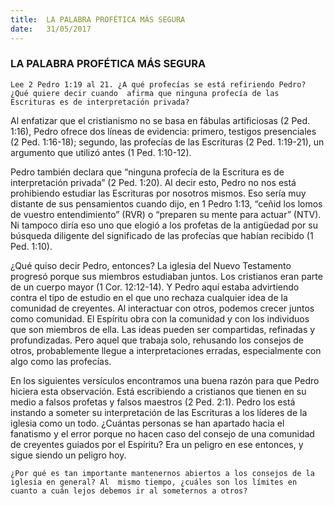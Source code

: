 ```yaml
---
title:  LA PALABRA PROFÉTICA MÁS SEGURA
date:   31/05/2017
---
```


### LA PALABRA PROFÉTICA MÁS SEGURA

`Lee 2 Pedro 1:19 al 21. ¿A qué profecías se está refiriendo Pedro? ¿Qué quiere decir cuando  afirma que ninguna profecía de las Escrituras es de interpretación privada?`

Al enfatizar que el cristianismo no se basa en fábulas artificiosas (2 Ped. 1:16), Pedro ofrece  dos líneas de evidencia: primero, testigos presenciales (2 Ped. 1:16-18); segundo, las profecías   de las Escrituras (2 Ped. 1:19-21), un argumento que utilizó antes (1 Ped. 1:10-12). 

Pedro también declara que “ninguna profecía de la Escritura es de interpretación privada” (2  Ped. 1:20). Al decir esto, Pedro no nos está prohibiendo estudiar las Escrituras por nosotros mismos. Eso sería muy distante de sus pensamientos cuando dijo, en 1 Pedro 1:13, “ceñid los  lomos de vuestro entendimiento” (RVR) o “preparen su mente para actuar” (NTV). Ni tampoco  diría eso uno que elogió a los profetas de la antigüedad por su búsqueda diligente del  significado de las profecías que habían recibido (1 Ped. 1:10). 

¿Qué quiso decir Pedro, entonces? La iglesia del Nuevo Testamento progresó porque sus  miembros estudiaban juntos. Los cristianos eran parte de un cuerpo mayor (1 Cor. 12:12-14). Y  Pedro aquí estaba advirtiendo contra el tipo de estudio en el que uno rechaza cualquier idea  de la comunidad de creyentes. Al interactuar con otros, podemos crecer juntos como comunidad.  El Espíritu obra con la comunidad y con los individuos que son miembros de ella. Las ideas  pueden ser compartidas, refinadas y profundizadas. Pero aquel que trabaja solo, rehusando los consejos de otros, probablemente llegue a interpretaciones erradas, especialmente con algo  como las profecías. 

En los siguientes versículos encontramos una buena razón para que Pedro hiciera esta  observación. Está escribiendo a cristianos que tienen en su medio a falsos profetas y falsos  maestros (2 Ped. 2:1). Pedro los está instando a someter su interpretación de las Escrituras a  los líderes de la iglesia como un todo. ¿Cuántas personas se han apartado hacia el fanatismo y  el error porque no hacen caso del consejo de una comunidad de creyentes guiados por el  Espíritu? Era un peligro en ese entonces, y sigue siendo un peligro hoy. 

`¿Por qué es tan importante mantenernos abiertos a los consejos de la iglesia en general? Al  mismo tiempo, ¿cuáles son los límites en cuanto a cuán lejos debemos ir al someternos a otros?`